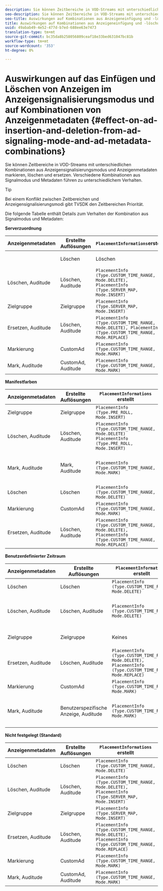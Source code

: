 ```yaml
---
description: Sie können Zeitbereiche in VOD-Streams mit unterschiedlichen Kombinationen aus Anzeigensignalisierungsmodus und Anzeigenmetadaten markieren, löschen und ersetzen. Verschiedene Kombinationen aus Signalmodus und Metadaten führen zu unterschiedlichem Verhalten.
seo-description: Sie können Zeitbereiche in VOD-Streams mit unterschiedlichen Kombinationen aus Anzeigensignalisierungsmodus und Anzeigenmetadaten markieren, löschen und ersetzen. Verschiedene Kombinationen aus Signalmodus und Metadaten führen zu unterschiedlichem Verhalten.
seo-title: Auswirkungen auf Kombinationen aus Anzeigeneinfügung und -löschung im Anzeigensignalisierungsmodus und Anzeigenmetadaten
title: Auswirkungen auf Kombinationen aus Anzeigeneinfügung und -löschung im Anzeigensignalisierungsmodus und Anzeigenmetadaten
uuid: 49abab49-4e52-477d-b7ed-688ee63e7473
translation-type: tm+mt
source-git-commit: bc35da8b258056809ceaf18e33bed631047bc81b
workflow-type: tm+mt
source-wordcount: '353'
ht-degree: 0%

---
```



# Auswirkungen auf das Einfügen und Löschen von Anzeigen im Anzeigensignalisierungsmodus und auf Kombinationen von Anzeigenmetadaten {#effect-on-ad-insertion-and-deletion-from-ad-signaling-mode-and-ad-metadata-combinations}

Sie können Zeitbereiche in VOD-Streams mit unterschiedlichen Kombinationen aus Anzeigensignalisierungsmodus und Anzeigenmetadaten markieren, löschen und ersetzen. Verschiedene Kombinationen aus Signalmodus und Metadaten führen zu unterschiedlichem Verhalten.

>[!TIP]
>
>Bei einem Konflikt zwischen Zeitbereichen und Anzeigensignalisierungsmodi gibt TVSDK den Zeitbereichen Priorität.

Die folgende Tabelle enthält Details zum Verhalten der Kombination aus Signalmodus und Metadaten:

**Serverzuordnung**

| **Anzeigenmetadaten** | **Erstellte Auflösungen** | **`PlacementInformations`erstellt** | **Ergebnis** |
|--- |--- |--- |--- |
|  | Löschen | Löschen | `PlacementInfo (Type.CUSTOM_TIME_RANGE, Mode.DELETE)` | Bereiche gelöscht |
| Löschen, Auditude | Löschen, Auditude | `PlacementInfo (Type.CUSTOM_TIME_RANGE, Mode.DELETE),` <br>`PlacementInfo (Type.SERVER_MAP, Mode.INSERT)` | Bereiche gelöscht, Anzeigen eingefügt |
| Zielgruppe | Zielgruppe | `PlacementInfo (Type.SERVER_MAP, Mode.INSERT)` | Eingefügte Anzeigen |
| Ersetzen, Auditude | Löschen, Auditude | `PlacementInfo (Type.CUSTOM_TIME_RANGE, Mode.DELETE), PlacementInfo (Type.CUSTOM_TIME_RANGE, Mode.REPLACE)` | Ersetzte Bereiche |
| Markierung | CustomAd | `PlacementInfo (Type.CUSTOM_TIME_RANGE, Mode.MARK)` | Markierte Bereiche |
| Mark, Auditude | CustomAd, Auditude | `PlacementInfo (Type.CUSTOM_TIME_RANGE, Mode.MARK)` | Markierte Bereiche, keine Anzeigen eingefügt |

**Manifestfarben**

| Anzeigenmetadaten | Erstellte Auflösungen | `PlacementInformations` erstellt | Ergebnis |
|--- |--- |--- |--- |
| Zielgruppe | Zielgruppe | `PlacementInfo (Type.PRE_ROLL, Mode.INSERT)` | Eingefügte Anzeigen |
| Löschen, Auditude | Löschen, Auditude | `PlacementInfo (Type.CUSTOM_TIME_RANGE, Mode.DELETE)`<br>`PlacementInfo (Type.PRE_ROLL, Mode.INSERT)` | Bereiche gelöscht, Anzeigen eingefügt |
| Mark, Auditude | Mark, Auditude | `PlacementInfo (Type.CUSTOM_TIME_RANGE, Mode.MARK)` | Markierte Bereiche, keine Anzeigen eingefügt |
| Löschen | Löschen | `PlacementInfo (Type.CUSTOM_TIME_RANGE, Mode.DELETE)` | Bereiche gelöscht |
| Markierung | CustomAd | `PlacementInfo (Type.CUSTOM_TIME_RANGE, Mode.MARK)` | Markierte Bereiche |
| Ersetzen, Auditude | Löschen, Auditude | `PlacementInfo (Type.CUSTOM_TIME_RANGE, Mode.DELETE), PlacementInfo (Type.CUSTOM_TIME_RANGE, Mode.REPLACE)` | Ersetzte Bereiche |

**Benutzerdefinierter Zeitraum**

| Anzeigenmetadaten | Erstellte Auflösungen | `PlacementInformations` erstellt | Ergebnis |
|--- |--- |--- |--- |
| Löschen | Löschen | `PlacementInfo (Type.CUSTOM_TIME_RANGE, Mode.DELETE)` | Bereiche gelöscht |
| Löschen, Auditude | Löschen, Auditude | `PlacementInfo (Type.CUSTOM_TIME_RANGE, Mode.DELETE)` | Bereiche gelöscht, keine Anzeigen eingefügt |
| Zielgruppe | Zielgruppe | Keines | Keine Anzeigen eingefügt |
| Ersetzen, Auditude | Löschen, Auditude | `PlacementInfo (Type.CUSTOM_TIME_RANGE, Mode.DELETE), PlacementInfo (Type.CUSTOM_TIME_RANGE, Mode.REPLACE)` | Bereiche durch Anzeigen ersetzt |
| Markierung | CustomAd | `PlacementInfo (Type.CUSTOM_TIME_RANGE, Mode.MARK)` | Markierte Bereiche |
| Mark, Auditude | Benutzerspezifische Anzeige, Auditude | `PlacementInfo (Type.CUSTOM_TIME_RANGE, Mode.MARK)` | Markierte Bereiche, keine Anzeigen eingefügt |

**Nicht festgelegt (Standard)**

| Anzeigenmetadaten | Erstellte Auflösungen | `PlacementInformations` erstellt | Ergebnis |
|--- |--- |--- |--- |
| Löschen | Löschen | `PlacementInfo (Type.CUSTOM_TIME_RANGE, Mode.DELETE)` | Bereiche gelöscht |
| Löschen, Auditude | Löschen, Auditude | `PlacementInfo (Type.CUSTOM_TIME_RANGE, Mode.DELETE), PlacementInfo (Type.SERVER_MAP, Mode.INSERT)` | Bereiche gelöscht, Anzeigen eingefügt |
| Zielgruppe | Zielgruppe | `PlacementInfo (Type.SERVER_MAP, Mode.INSERT)` | Eingefügte Anzeigen |
| Ersetzen, Auditude | Löschen, Auditude | `PlacementInfo (Type.CUSTOM_TIME_RANGE, Mode.DELETE), PlacementInfo (Type.CUSTOM_TIME_RANGE, Mode.REPLACE)` | Bereiche durch Anzeigen ersetzt |
| Markierung | CustomAd | `PlacementInfo (Type.CUSTOM_TIME_RANGE, Mode.MARK)` | Markierte Bereiche |
| Mark, Auditude | CustomAd, Auditude | `PlacementInfo (Type.CUSTOM_TIME_RANGE, Mode.MARK)` | Markierte Bereiche |